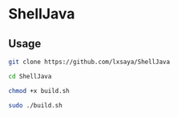 # ShellJava
## Usage
   ```bash
   git clone https://github.com/lxsaya/ShellJava
   ```
   ```bash
   cd ShellJava
   ```
   ```bash
   chmod +x build.sh
   ```
   ```bash
   sudo ./build.sh
   ```

